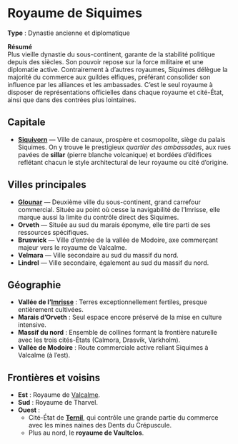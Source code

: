 # Royaume de Siquimes  
**Type** : Dynastie ancienne et diplomatique  

**Résumé**  
Plus vieille dynastie du sous-continent, garante de la stabilité politique depuis des siècles. Son pouvoir repose sur la force militaire et une diplomatie active. Contrairement à d’autres royaumes, Siquimes délègue la majorité du commerce aux guildes elfiques, préférant consolider son influence par les alliances et les ambassades. C’est le seul royaume à disposer de représentations officielles dans chaque royaume et cité-État, ainsi que dans des contrées plus lointaines.  

## Capitale  
- **[Siquivorn](../villes/siquivorn.md)** — Ville de canaux, prospère et cosmopolite, siège du palais Siquimes. On y trouve le prestigieux *quartier des ambassades*, aux rues pavées de **sillar** (pierre blanche volcanique) et bordées d’édifices reflétant chacun le style architectural de leur royaume ou cité d’origine.  

## Villes principales  
- **[Glounar](../villes/glounar.md)** — Deuxième ville du sous-continent, grand carrefour commercial. Située au point où cesse la navigabilité de l’Imrisse, elle marque aussi la limite du contrôle direct des Siquimes.  
- **Orveth** — Située au sud du marais éponyme, elle tire parti de ses ressources spécifiques.  
- **Bruswick** — Ville d’entrée de la vallée de Modoire, axe commerçant majeur vers le royaume de Valcalme.  
- **Velmara** — Ville secondaire au sud du massif du nord.  
- **Lindrel** — Ville secondaire, également au sud du massif du nord.  

## Géographie  
- **Vallée de l’[Imrisse](../fleuves/imrisse.md)** : Terres exceptionnellement fertiles, presque entièrement cultivées.  
- **Marais d’Orveth** : Seul espace encore préservé de la mise en culture intensive.  
- **Massif du nord** : Ensemble de collines formant la frontière naturelle avec les trois cités-États (Calmora, Drasvik, Varkholm).  
- **Vallée de Modoire** : Route commerciale active reliant Siquimes à Valcalme (à l’est).  

## Frontières et voisins  
- **Est** : Royaume de [Valcalme](/docs/royaumes/valcalme.md).  
- **Sud** : Royaume de Tharvel.  
- **Ouest** :  
  - Cité-État de **[Ternil](ternil.md)**, qui contrôle une grande partie du commerce avec les mines naines des Dents du Crépuscule.  
  - Plus au nord, le **royaume de Vaultclos**.  
